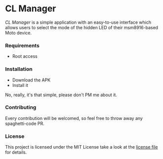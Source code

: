 CL Manager
==========

*CL Manager* is a simple application with an easy-to-use interface which allows users to select the mode of the hidden LED of their msm8916-based Moto device.

### Requirements
- Root access

### Installation
- Download the APK
- Install it

No, really, it's that simple, please don't PM me about it.

### Contributing

Every contribution will be welcomed, so feel free to throw away any spaghetti-code PR.

### License

This project is licensed under the MIT License take a look at the [license file](LICENSE) for details.